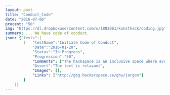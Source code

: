 ```yaml
---
layout: post
title: "Conduct_Code"
date: "2016-07-06"
procent: "50"
img: "https://dl.dropboxusercontent.com/u/1882061/konsthack/coding.jpg"
summery: ... We have code of conduct. 
json: {"tests":[
        {   "testName":"Initiate Code of Conduct", 
            "Date":"2016-01-20",
            "Status":"In Progress",
            "Progression":"50",
            "Comments": ["The hackspace is an inclusive space where everyone is welcome regardless of age, ethnicity, gender, sexuality or religion. We aim to discuss and learn more about technology in an environment of mutual respect, tolerance and encouragement. We want all participants to have an enjoyable and fulfilling experience. Therefore, all participants are expected to be polite and respectful towards each other."],
            "Assert":"The text is relavant",
            "Images": [],  
            "Links": ["http://gbg.hackerspace.se/ghs/jargon"]
        }
    ]}
---
```

<div class="test-target"></div>

